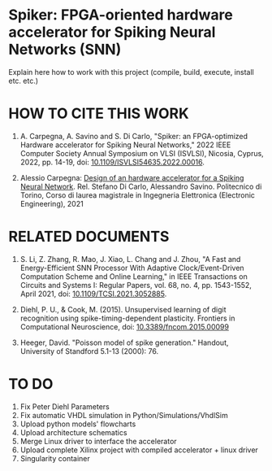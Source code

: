 # Spiker: FPGA-oriented hardware accelerator for Spiking Neural Networks (SNN)
Explain here how to work with this project (compile, build, execute, install etc. etc.)



# HOW TO CITE THIS WORK
1. A. Carpegna, A. Savino and S. Di Carlo, "Spiker: an FPGA-optimized Hardware accelerator for Spiking Neural Networks," 2022 IEEE Computer Society Annual Symposium on VLSI (ISVLSI), Nicosia, Cyprus, 2022, pp. 14-19, doi: [10.1109/ISVLSI54635.2022.00016](https://doi.org/10.1109/ISVLSI54635.2022.00016).

2. Alessio Carpegna: [Design of an hardware accelerator for a Spiking Neural Network](https://webthesis.biblio.polito.it/20606/).  Rel. Stefano Di Carlo, Alessandro Savino. Politecnico di Torino, Corso di laurea magistrale in Ingegneria Elettronica (Electronic Engineering), 2021 



# RELATED DOCUMENTS
1. S. Li, Z. Zhang, R. Mao, J. Xiao, L. Chang and J. Zhou, "A Fast and Energy-Efficient SNN Processor With Adaptive Clock/Event-Driven Computation Scheme and Online Learning," in IEEE Transactions on Circuits and Systems I: Regular Papers, vol. 68, no. 4, pp. 1543-1552, April 2021, doi: [10.1109/TCSI.2021.3052885](https://doi.org/10.1109/TCSI.2021.3052885).

2. Diehl, P. U., & Cook, M. (2015). Unsupervised learning of digit recognition using spike-timing-dependent plasticity. Frontiers in Computational Neuroscience, doi: [10.3389/fncom.2015.00099](https://doi.org/10.3389/fncom.2015.00099) 

3. Heeger, David. "Poisson model of spike generation." Handout, University of Standford 5.1-13 (2000): 76.



# TO DO
1. Fix Peter Diehl Parameters
2. Fix automatic VHDL simulation in Python/Simulations/VhdlSim
3. Upload python models' flowcharts
4. Upload architecture schematics
5. Merge Linux driver to interface the accelerator
6. Upload complete Xilinx project with compiled accelerator + linux driver
7. Singularity container
